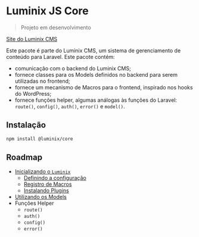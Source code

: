 # Luminix JS Core

> Projeto em desenvolvimento

[Site do Luminix CMS](https://luminix.arandutech.com.br)

Este pacote é parte do Luminix CMS, um sistema de gerenciamento de conteúdo para Laravel. Este pacote contém:
 - comunicação com o backend do Luminix CMS;
 - fornece classes para os Models definidos no backend para serem utilizadas no frontend;
 - fornece um mecanismo de Macros para o frontend, inspirado nos hooks do WordPress;
 - fornece funções helper, algumas análogas às funções do Laravel: `route()`, `config()`, `auth()`, `error()` e `model()`.

## Instalação

```bash
npm install @luminix/core
```

## Roadmap

 - [Inicializando o `Luminix`](./docs/pt-BR/1-Inicializando-cms.md)
    - [Definindo a configuração](./docs/pt-BR/1.1-Definindo-configuracao.md)
    - [Registro de Macros](./docs/pt-BR/1.2-Registro-de-macros.md)
    - [Instalando Plugins](./docs/pt-BR/1.3-Instalando-plugins.md)
 - [Utilizando os Models](./docs/pt-BR/2-Utilizando-models.md)
 - Funções Helper
    - `route()`
    - `auth()`
    - `config()`
    - `error()`


